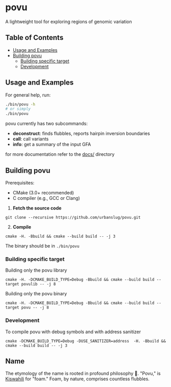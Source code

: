# povu

A lightweight tool for exploring regions of genomic variation

## Table of Contents
 - [Usage and Examples](#usage-and-examples)
 - [Building povu](#building-povu)
   * [Building specific target](#building-specific-target)
   * [Development](#development)


## Usage and Examples

For general help, run:

```bash
./bin/povu -h
# or simply
./bin/povu
```

povu currently has two subcommands:
 - **deconstruct**: finds flubbles, reports hairpin inversion boundaries
 - **call**: call variants
 - **info**: get a summary of the input GFA

for more documentation refer to the [docs/](./docs) directory

## Building povu
Prerequisites:

  - CMake (3.0+ recommended)
  - C compiler (e.g., GCC or Clang)


1. **Fetch the source code**
```
git clone --recursive https://github.com/urbanslug/povu.git
```

2. **Compile**
```
cmake -H. -Bbuild && cmake --build build -- -j 3
```

The binary should be in `./bin/povu`


### Building specific target

Building only the povu library

```
cmake -H. -DCMAKE_BUILD_TYPE=Debug -Bbuild && cmake --build build --target povulib -- -j 8
```

Building only the povu binary

```
cmake -H. -DCMAKE_BUILD_TYPE=Debug -Bbuild && cmake --build build --target povu -- -j 8
```

### Development

To compile povu with debug symbols and with address sanitizer

```
cmake -DCMAKE_BUILD_TYPE=Debug -DUSE_SANITIZER=address  -H. -Bbuild && cmake --build build -- -j 3
```


## Name

The etymology of the name is rooted in profound philosophy 🤔. "Povu," is [Kiswahili](https://en.wikipedia.org/wiki/Swahili_language) for "foam." Foam, by nature, comprises countless flubbles.
